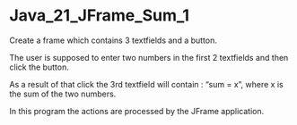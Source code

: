 # Java_21_JFrame_Sum_1

Create a frame which contains 3 textfields and a button.

The user is supposed to enter two numbers in the first 2 textfields and then click the button.

As a result of that click the 3rd textfield will contain :  “sum = x”, where x is the sum of the two numbers.

In this program the actions are processed by the JFrame application.


